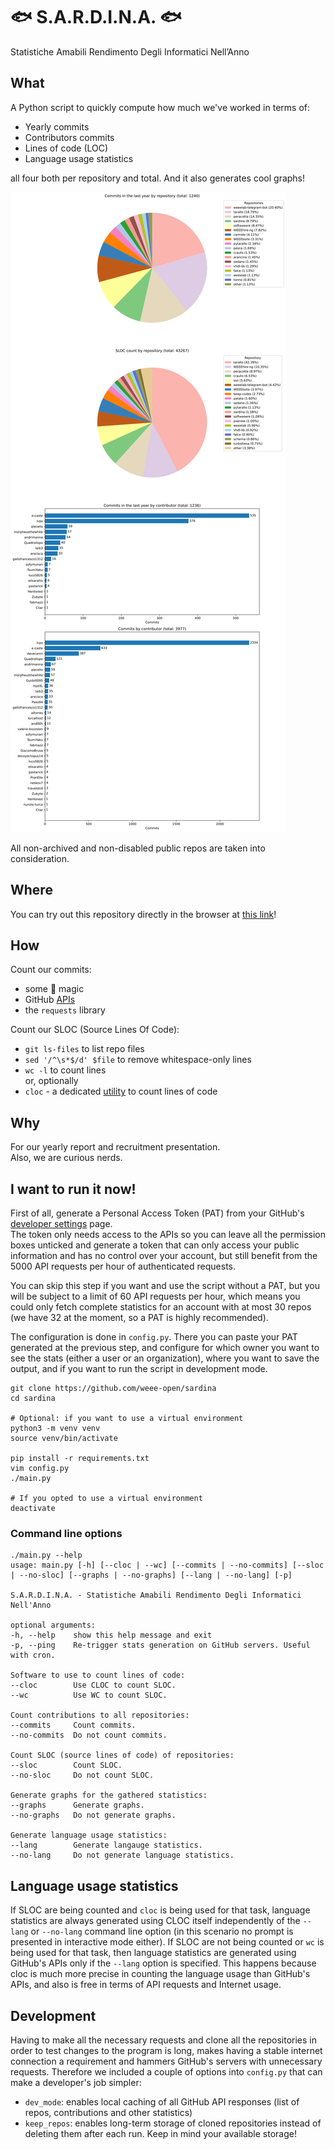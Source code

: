 # 🐟 S.A.R.D.I.N.A. 🐟
Statistiche Amabili Rendimento Degli Informatici Nell’Anno

## What

A Python script to quickly compute how much we've worked in terms of:
- Yearly commits
- Contributors commits
- Lines of code (LOC)
- Language usage statistics

all four both per repository and total. And it also generates cool graphs!

![combined stats graphs](docs/combined.svg)

All non-archived and non-disabled public repos are taken into consideration.

## Where

You can try out this repository directly in the browser at [this link](https://softweeere.caste.dev)!

## How

Count our commits:
- some 🐍 magic
- GitHub [APIs](https://docs.github.com/en/free-pro-team@latest/rest/reference/repos#statistics)
- the `requests` library

Count our SLOC (Source Lines Of Code): 
- `git ls-files` to list repo files
- `sed '/^\s*$/d' $file` to remove whitespace-only lines
- `wc -l` to count lines  
or, optionally
- `cloc` - a dedicated [utility](https://github.com/AlDanial/cloc) to count lines of code

## Why

For our yearly report and recruitment presentation.  
Also, we are curious nerds.

## I want to run it now!

First of all, generate a Personal Access Token (PAT) from your GitHub's [developer settings](https://github.com/settings/tokens) page.  
The token only needs access to the APIs so you can leave all the permission boxes unticked and generate a token that can only access your public information and has no control over your account, but still benefit from the 5000 API requests per hour of authenticated requests.  

You can skip this step if you want and use the script without a PAT, but you will be subject to a limit of 60 API requests per hour, which means you could only fetch complete statistics for an account with at most 30 repos (we have 32 at the moment, so a PAT is highly recommended).

The configuration is done in `config.py`. There you can paste your PAT generated at the previous step, and configure for which owner you want to see the stats (either a user or an organization), where you want to save the output, and if you want to run the script in development mode.

``` shell script
git clone https://github.com/weee-open/sardina
cd sardina

# Optional: if you want to use a virtual environment
python3 -m venv venv
source venv/bin/activate

pip install -r requirements.txt
vim config.py
./main.py

# If you opted to use a virtual environment
deactivate
```

### Command line options
```shell script
./main.py --help                               
usage: main.py [-h] [--cloc | --wc] [--commits | --no-commits] [--sloc | --no-sloc] [--graphs | --no-graphs] [--lang | --no-lang] [-p]

S.A.R.D.I.N.A. - Statistiche Amabili Rendimento Degli Informatici Nell'Anno

optional arguments:
-h, --help    show this help message and exit
-p, --ping    Re-trigger stats generation on GitHub servers. Useful with cron.

Software to use to count lines of code:
--cloc        Use CLOC to count SLOC.
--wc          Use WC to count SLOC.

Count contributions to all repositories:
--commits     Count commits.
--no-commits  Do not count commits.

Count SLOC (source lines of code) of repositories:
--sloc        Count SLOC.
--no-sloc     Do not count SLOC.

Generate graphs for the gathered statistics:
--graphs      Generate graphs.
--no-graphs   Do not generate graphs.

Generate language usage statistics:
--lang        Generate langauge statistics.
--no-lang     Do not generate language statistics.
```

## Language usage statistics

If SLOC are being counted and `cloc` is being used for that task, language statistics are always generated using CLOC itself independently of the `--lang` or `--no-lang` command line option (in this scenario no prompt is presented in interactive mode either). If SLOC are not being counted or `wc` is being used for that task, then language statistics are generated using GitHub's APIs only if the `--lang` option is specified. This happens because cloc is much more precise in counting the language usage than GitHub's APIs, and also is free in terms of API requests and Internet usage.

## Development

Having to make all the necessary requests and clone all the repositories in order to test changes to the program is long, makes having a stable internet connection a requirement and hammers GitHub's servers with unnecessary requests. Therefore we included a couple of options into `config.py` that can make a developer's job simpler:

* `dev_mode`: enables local caching of all GitHub API responses (list of repos, contributions and other statistics)
* `keep_repos`: enables long-term storage of cloned repositories instead of deleting them after each run. Keep in mind your available storage!
